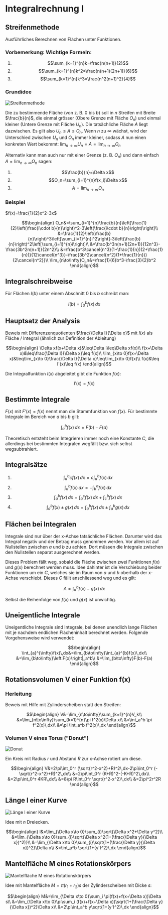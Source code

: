 # Integralrechnung I

## Streifenmethode

Ausführliches Berechnen von Flächen unter Funktionen.

### Vorbemerkung: Wichtige Formeln:

1.  $$\sum_{k=1}^{n}k=\frac{n(n+1)}{2}$$
2.  $$\sum_{k=1}^{n}k^2=\frac{n(n+1)(2n+1)}{6}$$
3.  $$\sum_{k=1}^{n}k^3=\frac{n^2(n+1)^2}{4}$$

### Grundidee

![Streifenmethode](../../img/int11.png)

Die zu bestimmende Fläche (von z. B. 0 bis $b$) soll in $n$ Streifen mit Breite $\frac{b}{n}$, die einmal grösser (Obere Grenze mit Fläche $O_n$) und einmal kleiner (Untere Grenze mit Fläche $U_n$). Die tatsächliche Fläche $A$ liegt dazwischen. Es gilt also $U_n\leq A\leq O_n$. Wenn $n$ zu $\infty$ wächst, wird der Unterschied zwischen $U_n$ und $O_n$ immer kleiner, sodass $A$ nun einen konkreten Wert bekommt: $\lim_{n\to\infty}U_n=A=\lim_{n\to\infty}O_n$

Alternativ kann man auch nur mit einer Grenze (z. B. $O_n$) und dann einfach $A=\lim_{n\to\infty}O_n$ sagen:

1.  $$\frac{b}{n}=\Delta x$$
2.  $$O_n=\sum_{i=1}^{n}f(x_i)\Delta x$$
3.  $$A=\lim_{n\to\infty}O_n$$

### Beispiel

$f(x)=\frac{1}{2}x^2-3x$

$$\begin{align}
  O_n&=\sum_{i=1}^{n}\frac{b}{n}\left[\frac{1}{2}\left(\frac{i\cdot b}{n}\right)^2-3\left(\frac{i\cdot b}{n}\right)\right]\\
  &=\frac{1}{2}\left(\frac{b}{n}\right)^3\left[\sum_{i=1}^{n}i^2\right]-3\left(\frac{b}{n}\right)^2\left[\sum_{i=1}^{n}i\right]\\
  &=\frac{b^3n(n+1)(2n+1)}{12n^3}-\frac{3b^2n(n+1)}{2n^2}\\
  &=\frac{b^3\cancel{n^3}(1+\frac{1}{n})(2+\frac{1}{n})}{12\cancel{n^3}}-\frac{3b^2\cancel{n^2}(1+\frac{1}{n})}{2\cancel{n^2}}\\
  \lim_{n\to\infty}O_n&=\frac{1}{6}b^3-\frac{3}{2}b^2
\end{align}$$

## Integralschreibweise

Für Flächen $I(b)$ unter einem Abschnitt 0 bis $b$ schreibt man:

$$I(b)=\int_{0}^{b}f(x)\,dx$$

## Hauptsatz der Analysis

Beweis mit Differenzenquotienten $\frac{\Delta I}{\Delta x}$ mit $I(x)$ als Fläche / Integral (ähnlich zur Definition der Ableitung)

$$\begin{align}
  \Delta xf(x+\Delta x)&\leq\Delta I\leq\Delta xf(x)\\
  f(x+\Delta x)&\leq\frac{\Delta I}{\Delta x}\leq f(x)\\
  \lim_{x\to 0}f(x+\Delta x)&\leq\lim_{x\to 0}\frac{\Delta I}{\Delta x}\leq\lim_{x\to 0}f(x)\\
  f(x)&\leq I'(x)\leq f(x)
\end{align}$$


Die Integralfunktion $I(x)$ abgeleitet gibt die Funktion $f(x)$:

$$I'(x)=f(x)$$

## Bestimmte Integrale

$F(x)$ mit $F'(x)=f(x)$ nennt man die Stammfunktion von $f(x)$. Für bestimmte Integrale im Bereich von $a$ bis $b$ gilt:

$$\int_{a}^{b}f(x)\,dx=F(b)-F(a)$$



Theoretisch entsteht beim Integrieren immer noch eine Konstante $C$, die allerdings bei bestimmten Integralen wegfällt bzw. sich selbst wegsubtrahiert. 

## Integralsätze

1.  $$\int_{a}^{b}cf(x)\,dx=c\int_{a}^{b}f(x)\,dx$$
2.  $$\int_{a}^{b}f(x)\,dx=-\int_{b}^{a}f(x)\,dx$$
3.  $$\int_{a}^{b}f(x)\,dx=\int_{a}^{c}f(x)\,dx + \int_{c}^{b}f(x)\,dx$$
4.  $$\int_{a}^{b}f(x)\pm g(x)\,dx=\int_{a}^{b}f(x)\,dx \pm \int_{a}^{b}g(x)\,dx$$

## Flächen bei Integralen

Integrale sind nur über der x-Achse tatsächliche Flächen. Darunter wird das Integral negativ und der Betrag muss genommen werden. Vor allem ist auf Nullstellen zwischen $a$ und $b$ zu achten. Dort müssen die Integrale zwischen den Nullstellen separat ausgerechnet werden.

Dieses Problem fällt weg, sobald die Fläche zwischen zwei Funktionen $f(x)$ und $g(x)$
berechnet werden muss. Idee dahinter ist die Verschiebung beider Funktionen um ein $C$, welches sie im Raum von $a$ und $b$ oberhalb der x-Achse verschiebt. Dieses $C$ fällt anschliessend weg und es gilt:

$$A=\int_{a}^{b}f(x)-g(x)\,dx$$

Selbst die Reihenfolge  von $f(x)$ und $g(x)$ ist unwichtig.

## Uneigentliche Integrale

Uneigentliche Integrale sind Integrale, bei denen unendlich lange Flächen mit je nachdem endlichen Flächeninhalt berechnet werden. Folgende Vorgehensweise wird verwendet:

$$\begin{align}
  \int_{a}^{\infty}f(x)\,dx&=\lim_{b\to\infty}\int_{a}^{b}f(x)\,dx\\
  &=\lim_{b\to\infty}\left.F(x)\right|_a^b\\
  &=\lim_{b\to\infty}F(b)-F(a)
\end{align}$$

## Rotationsvolumen V einer Funktion f(x)

### Herleitung

Beweis mit Hilfe mit Zylinderscheiben statt den Streifen:

$$\begin{align}
  V&=\lim_{n\to\infty}\sum_{k=1}^{n}V_k\\
  &=\lim_{n\to\infty}\sum_{k=1}^{n}\pi f^2(x)\Delta x\\
  &=\int_a^b \pi f^2(x)\,dx\\
  &=\pi \int_a^b f^2(x)\,dx
\end{align}$$

### Volumen V eines Torus ("Donut")

![Donut](../../img/int12.png)

Ein Kreis mit Radius $r$ und Abstand $R$ zur x-Achse rotiert um diese.

$$\begin{align}
  V&=2\pi\int_0^r (\sqrt{r^2-x^2}+R)^2\,dx-2\pi\int_0^r (-\sqrt{r^2-x^2}+R)^2\,dx\\
  &=2\pi\int_0^r (K+R)^2-(-K+R)^2\,dx\\
  &=2\pi\int_0^r 4KR\,dx\\
  &=8\pi R\int_0^r \sqrt{r^2-x^2}\,dx\\
  &=2\pi^2r^2R
\end{align}$$

## Länge l einer Kurve

![Länge l einer Kurve](../../img/int13.png)

Idee mit $n$ Dreiecken.

$$\begin{align}
  l&=\lim_{\Delta x\to 0}\sum_{i}\sqrt{\Delta x^2+\Delta y^2}\\
  &=\lim_{\Delta x\to 0}\sum_{i}\sqrt{\Delta x^2(1+(\frac{\Delta y}{\Delta x})^2)}\\
  &=\lim_{\Delta x\to 0}\sum_{i}\sqrt{1+(\frac{\Delta y}{\Delta x})^2}\Delta x\\
  &=\int_a^b \sqrt{1+(y')^2}\,dx
\end{align}$$

## Mantelfläche M eines Rotationskörpers

![Mantelfläche M eines Rotationskörpers](../../img/int14.png)

Idee mit Mantelfläche $M=\pi(r_1+r_2)s$ der Zylinderscheiben mit Dicke $s$:

$$\begin{align}
  M&=\lim_{\Delta x\to 0}\sum_i \pi(f(x)+f(x+\Delta x))\Delta s\\
  &=\lim_{\Delta x\to 0}\pi\sum_i (f(x)+f(x+\Delta x))\sqrt{1+(\frac{\Delta y}{\Delta x})^2}\Delta x\\
  &=2\pi\int_a^b y\sqrt{1+(y')^2}\,dx
\end{align}$$